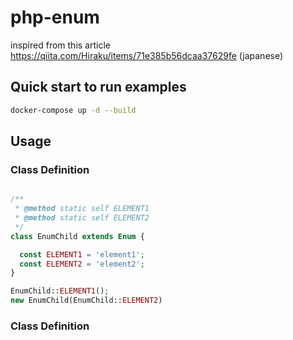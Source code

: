 # php-enum

inspired from this article https://qiita.com/Hiraku/items/71e385b56dcaa37629fe (japanese)

## Quick start to run examples
```bash
docker-compose up -d --build
```

## Usage
### Class Definition
```php

/**
 * @method static self ELEMENT1
 * @method static self ELEMENT2
 */
class EnumChild extends Enum {

  const ELEMENT1 = 'element1';
  const ELEMENT2 = 'element2';
}

EnumChild::ELEMENT1();
new EnumChild(EnumChild::ELEMENT2)
```
### Class Definition